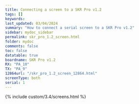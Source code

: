 ```yaml
---
title: Connecting a screen to a SKR Pro v1.2
tags: []
keywords: 
last_updated: 03/04/2024
summary: "How to connect a serial screen to a SKR Pro v1.2"
sidebar: mydoc_sidebar
permalink: skr_pro_1.2_screen.html
folder: mydoc
comments: false
toc: false
datatable: true
boardname: SKR Pro v1.2
RX: "PA_10"
TX: "PA_9"
12864url: "/skr_pro_1.2_screen_12864.html"
screenType: both
serial: 1
---
```


{% include custom/3.4/screens.html %}
